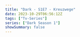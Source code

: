 ```yaml
---
title: "Dark - S1E7 - Kreuzwege"
date: 2023-10-29T06:56:12Z
tags: ["Tv-Series"]
series: ["Dark Season 1"]
showSummary: false
---
```


  <mux-player stream-type="on-demand"
  src="https://kp3d-my.sharepoint.com/personal/ryoo_kp3d_onmicrosoft_com/_layouts/15/download.aspx?share=ERlGoAtR-C9Dso1_AE7sQMcBB1RiI-jeVunihr0VrFnXqQ" prefer-playback="mse" controls>
  </mux-player>
  
  
  <script src="https://cdn.jsdelivr.net/npm/@mux/mux-player"></script>
  
 <script type="application/ld+json">
 {
  "@context": "https://schema.org/",
  "@type": "VideoObject",
  "name": "Dark - S1E7 - Kreuzwege",
  "contentUrl": "https://stream.mux.com/kaCwLQrmcQnHVtAkD5NiXnY024PGBZVfgxeW2fUvMi100.m3u8",
  "thumbnailUrl": "https://www.themoviedb.org/t/p/original/xWp8VB2Bt6mvVTTSXt0kFRy0A9b.jpg?width=314&fit_mode=preserve&time=25",
  "uploadDate": "2023-10-29T06:56:12Z",
}

</script>
